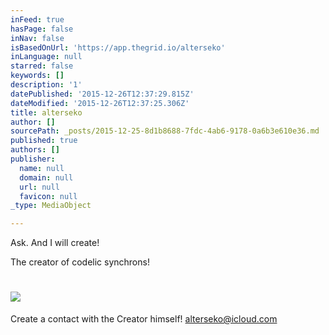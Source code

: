 ```yaml
---
inFeed: true
hasPage: false
inNav: false
isBasedOnUrl: 'https://app.thegrid.io/alterseko'
inLanguage: null
starred: false
keywords: []
description: '1'
datePublished: '2015-12-26T12:37:29.815Z'
dateModified: '2015-12-26T12:37:25.306Z'
title: alterseko
author: []
sourcePath: _posts/2015-12-25-8d1b8688-7fdc-4ab6-9178-0a6b3e610e36.md
published: true
authors: []
publisher:
  name: null
  domain: null
  url: null
  favicon: null
_type: MediaObject

---
```

Ask. And I will create!

The creator of codelic synchrons!

# ![](https://s3-us-west-2.amazonaws.com/the-grid-img/p/6644d52c948110df3393d9d183ae454637172c94.png)

Create a contact with the Creator himself! [alterseko@icloud.com][0]

[0]: mailto:alterseko@icloud.com